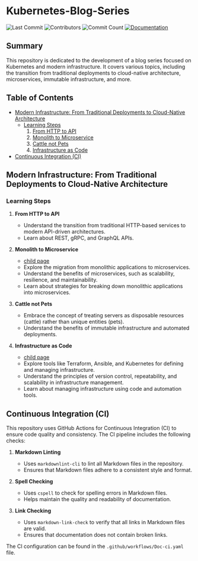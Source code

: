 # Kubernetes-Blog-Series

![Last Commit](https://img.shields.io/github/last-commit/AimeeKnight/Kubernetes-Blog-Series)
![Contributors](https://img.shields.io/github/contributors/AimeeKnight/Kubernetes-Blog-Series)
![Commit Count](https://img.shields.io/github/commit-activity/y/AimeeKnight/Kubernetes-Blog-Series)
[![Documentation](https://img.shields.io/badge/docs-website-blue.svg)](https://AimeeKnight.github.io/Kubernetes-Blog-Series/)

## Summary

This repository is dedicated to the development of a blog series focused on Kubernetes and modern infrastructure. It covers various topics, including the transition from traditional deployments to cloud-native architecture, microservices, immutable infrastructure, and more.

## Table of Contents

- [Modern Infrastructure: From Traditional Deployments to Cloud-Native Architecture](#modern-infrastructure-from-traditional-deployments-to-cloud-native-architecture)
  - [Learning Steps](#learning-steps)
    1. [From HTTP to API](#from-http-to-api)
    2. [Monolith to Microservice](#monolith-to-microservice)
    3. [Cattle not Pets](#cattle-not-pets)
    4. [Infrastructure as Code](#infrastructure-as-code)
- [Continuous Integration (CI)](#continuous-integration-ci)

## Modern Infrastructure: From Traditional Deployments to Cloud-Native Architecture

### Learning Steps

1. **From HTTP to API**
   - Understand the transition from traditional HTTP-based services to modern API-driven architectures.
   - Learn about REST, gRPC, and GraphQL APIs.

2. **Monolith to Microservice**
   - [child page](vms_to_containers.md)
   - Explore the migration from monolithic applications to microservices.
   - Understand the benefits of microservices, such as scalability, resilience, and maintainability.
   - Learn about strategies for breaking down monolithic applications into microservices.

3. **Cattle not Pets**
   - Embrace the concept of treating servers as disposable resources (cattle) rather than unique entities (pets).
   - Understand the benefits of immutable infrastructure and automated deployments.

4. **Infrastructure as Code**
    - [child page](immutable_infra.md)
    - Explore tools like Terraform, Ansible, and Kubernetes for defining and managing infrastructure.
    - Understand the principles of version control, repeatability, and scalability in infrastructure management.
    - Learn about managing infrastructure using code and automation tools.

## Continuous Integration (CI)

This repository uses GitHub Actions for Continuous Integration (CI) to ensure code quality and consistency. The CI pipeline includes the following checks:

1. **Markdown Linting**
   - Uses `markdownlint-cli` to lint all Markdown files in the repository.
   - Ensures that Markdown files adhere to a consistent style and format.

2. **Spell Checking**
   - Uses `cspell` to check for spelling errors in Markdown files.
   - Helps maintain the quality and readability of documentation.

3. **Link Checking**
   - Uses `markdown-link-check` to verify that all links in Markdown files are valid.
   - Ensures that documentation does not contain broken links.

The CI configuration can be found in the `.github/workflows/Doc-ci.yaml` file.

